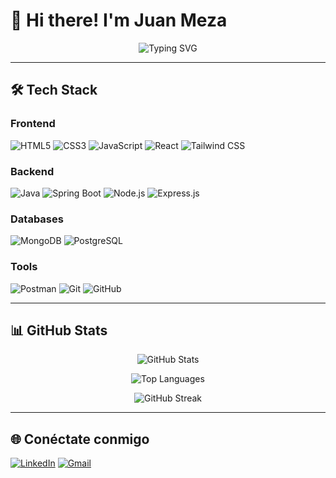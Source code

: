 # 👋 Hi there! I'm Juan Meza

<div align="center">
  
![Typing SVG](https://readme-typing-svg.herokuapp.com?font=Fira+Code&weight=500&size=28&pause=1000&color=36BCF7&center=true&vCenter=true&width=600&lines=Systems+Engineer)

</div>

---

## 🛠️ Tech Stack

### Frontend
<div>
  <img src="https://img.shields.io/badge/HTML5-%23E34F26.svg?style=for-the-badge&logo=html5&logoColor=white" alt="HTML5"/>
  <img src="https://img.shields.io/badge/CSS3-%231572B6.svg?style=for-the-badge&logo=css3&logoColor=white" alt="CSS3"/>
  <img src="https://img.shields.io/badge/JavaScript-%23323330.svg?style=for-the-badge&logo=javascript&logoColor=%23F7DF1E" alt="JavaScript"/>
  <img src="https://img.shields.io/badge/React-%2320232a.svg?style=for-the-badge&logo=react&logoColor=%2361DAFB" alt="React"/>
  <img src="https://img.shields.io/badge/Tailwind_CSS-%2338B2AC.svg?style=for-the-badge&logo=tailwind-css&logoColor=white" alt="Tailwind CSS"/>
</div>

### Backend
<div>
  <img src="https://img.shields.io/badge/Java-%23ED8B00.svg?style=for-the-badge&logo=java&logoColor=white" alt="Java"/>
  <img src="https://img.shields.io/badge/Spring_Boot-%236DB33F.svg?style=for-the-badge&logo=spring-boot&logoColor=white" alt="Spring Boot"/>
  <img src="https://img.shields.io/badge/Node.js-%2343853D.svg?style=for-the-badge&logo=node.js&logoColor=white" alt="Node.js"/>
  <img src="https://img.shields.io/badge/Express.js-%23404d59.svg?style=for-the-badge&logo=express&logoColor=%2361DAFB" alt="Express.js"/>
</div>

### Databases
<div>
  <img src="https://img.shields.io/badge/MongoDB-%234ea94b.svg?style=for-the-badge&logo=mongodb&logoColor=white" alt="MongoDB"/>
  <img src="https://img.shields.io/badge/PostgreSQL-%23316192.svg?style=for-the-badge&logo=postgresql&logoColor=white" alt="PostgreSQL"/>
</div>

### Tools
<div>
  <img src="https://img.shields.io/badge/Postman-FF6C37?style=for-the-badge&logo=postman&logoColor=white" alt="Postman"/>
  <img src="https://img.shields.io/badge/Git-%23F05033.svg?style=for-the-badge&logo=git&logoColor=white" alt="Git"/>
  <img src="https://img.shields.io/badge/GitHub-%23121011.svg?style=for-the-badge&logo=github&logoColor=white" alt="GitHub"/>
</div>

---

## 📊 GitHub Stats

<div align="center">

![GitHub Stats](https://github-readme-stats.vercel.app/api?username=JuanMeza21&show_icons=true&theme=tokyonight&hide_border=true&bg_color=00000000)

![Top Languages](https://github-readme-stats.vercel.app/api/top-langs/?username=JuanMeza21&layout=compact&theme=tokyonight&hide_border=true&bg_color=00000000)

![GitHub Streak](https://streak-stats.demolab.com/?user=JuanMeza21&theme=tokyonight&hide_border=true&background=00000000)

</div>

---

## 🌐 Conéctate conmigo

<div align="">

[![LinkedIn](https://img.shields.io/badge/LinkedIn-blue?logo=linkedin&logoColor=white&style=for-the-badge)]()
[![Gmail](https://img.shields.io/badge/Gmail-D14836?logo=gmail&logoColor=white&style=for-the-badge)]()

</div>

